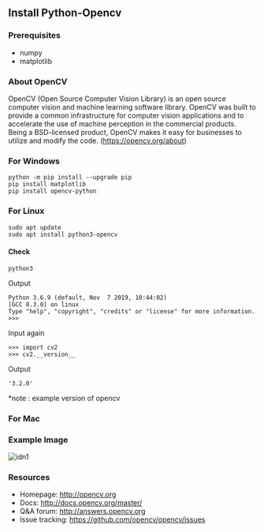 ## Install Python-Opencv

### Prerequisites
- numpy
- matplotlib

### About OpenCV

OpenCV (Open Source Computer Vision Library) is an open source computer vision and machine learning software library. OpenCV was built to provide a common infrastructure for computer vision applications and to accelerate the use of machine perception in the commercial products. Being a BSD-licensed product, OpenCV makes it easy for businesses to utilize and modify the code.
(https://opencv.org/about)

### For Windows
```
python -m pip install --upgrade pip
pip install matplotlib
pip install opencv-python
```

### For Linux

```
sudo apt update
sudo apt install python3-opencv
```
#### Check
```
python3
```
Output
```
Python 3.6.9 (default, Nov  7 2019, 10:44:02) 
[GCC 8.3.0] on linux
Type "help", "copyright", "credits" or "license" for more information.
>>> 
```
Input again
```
>>> import cv2
>>> cv2.__version__
```

Output
```
'3.2.0'
```
*note : example version of opencv

### For Mac


### Example Image

![idn1](https://user-images.githubusercontent.com/49097125/71385188-c3ba7b80-25dd-11ea-8378-7af40400a8c7.png)

### Resources
- Homepage: http://opencv.org
- Docs: http://docs.opencv.org/master/
- Q&A forum: http://answers.opencv.org
- Issue tracking: https://github.com/opencv/opencv/issues
